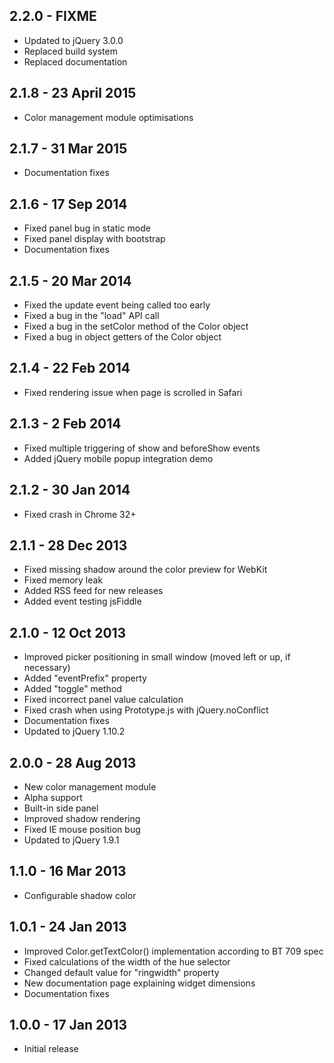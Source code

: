## 2.2.0 - FIXME
  * Updated to jQuery 3.0.0
  * Replaced build system
  * Replaced documentation

## 2.1.8 - 23 April 2015
  * Color management module optimisations

## 2.1.7 - 31 Mar 2015
  * Documentation fixes

## 2.1.6 - 17 Sep 2014
  * Fixed panel bug in static mode
  * Fixed panel display with bootstrap
  * Documentation fixes

## 2.1.5 - 20 Mar 2014
  * Fixed the update event being called too early
  * Fixed a bug in the "load" API call
  * Fixed a bug in the setColor method of the Color object
  * Fixed a bug in object getters of the Color object

## 2.1.4 - 22 Feb 2014
  * Fixed rendering issue when page is scrolled in Safari

## 2.1.3 - 2 Feb 2014
  * Fixed multiple triggering of show and beforeShow events
  * Added jQuery mobile popup integration demo

## 2.1.2 - 30 Jan 2014
  * Fixed crash in Chrome 32+

## 2.1.1 - 28 Dec 2013
  * Fixed missing shadow around the color preview for WebKit
  * Fixed memory leak
  * Added RSS feed for new releases
  * Added event testing jsFiddle

## 2.1.0 - 12 Oct 2013
  * Improved picker positioning in small window (moved left or up, if necessary)
  * Added "eventPrefix" property
  * Added "toggle" method
  * Fixed incorrect panel value calculation
  * Fixed crash when using Prototype.js with jQuery.noConflict
  * Documentation fixes
  * Updated to jQuery 1.10.2

## 2.0.0 - 28 Aug 2013
  * New color management module
  * Alpha support
  * Built-in side panel
  * Improved shadow rendering
  * Fixed IE mouse position bug
  * Updated to jQuery 1.9.1

## 1.1.0 - 16 Mar 2013
  * Configurable shadow color

## 1.0.1 - 24 Jan 2013
  * Improved Color.getTextColor() implementation according to BT 709 spec
  * Fixed calculations of the width of the hue selector
  * Changed default value for "ringwidth" property
  * New documentation page explaining widget dimensions
  * Documentation fixes

## 1.0.0 - 17 Jan 2013
  * Initial release
